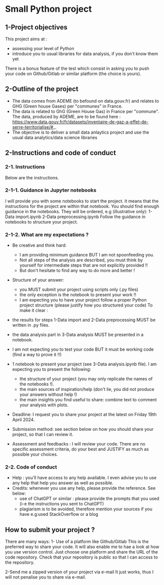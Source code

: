 # Small Python project

## 1-Project objectives

This project aims at :
- assessing your level of Python
- introduce you to usual libraries for data analysis, if you don't know them yet

There is a bonus feature of the test which consist in asking you to push your code on Github/Gitlab or similar platform (the choice is yours).

## 2-Outline of the project
- The data comes from ADEME (to befound on data.gouv.fr) and relates to GHG (Green house Gases) per "communes" in France.
- The data is related to GhG (Green House Gas) in France per "commune". The data, produced by ADEME, are to be found here : https://www.data.gouv.fr/fr/datasets/inventaire-de-gaz-a-effet-de-serre-territorialise/#_.
- The objective is to deliver a small data anlaytics project and use the usual data analytics/data science libraries


## 2-Instructions and code of conduct

### 2-1. Instructions
Below are the instructions.

### 2-1-1. Guidance in Jupyter notebooks
I will provide you with some notebooks to start the project.
It means that the instructions for the project are within that notebook.
You should find enough guidance in the notebooks.
They will be ordered, e.g (illustrative only): 
   1-Data import.ipynb
   2-Data preprocessing.ipynb
Follow the guidance in notebooks to structure your project.

### 2-1-2. What are my expectations ?
- Be creative and think hard: 
    - I am providing minimum guidance BUT I am not spoonfeeding you.
    - Not all steps of the analysis are described, you must think by yourself for intermediate steps that are not explicitly provided !!
    - But don't hesitate to find any way to do more and better !

- Structure of your answer: 
    - you MUST submit your project using scripts only (.py files)
    - the only exception is the notebook to present your work !!
    - I am expecting you to have your project follow a proper Python project structure (please justify how you structured your code)
To make it clear : 
- the results for steps 1-Data import and 2-Data preprocessing MUST be written in .py files.
- the data analysis part in 3-Data analysis MUST be presented in a notebook.


- I am not expecting you to test your code BUT it must be working code (find a way to prove it !!)

- 1 notebook to present your project (see 3-Data analysis.ipynb file). I am expecting you to present the following:
    - the structure of your project (you may only replicate the names of the notebooks !). 
    - the main sources of inspiration/help (don't lie, you did not produce your answers without help !)
    - the main insights you find useful to share: combine text to comment your analysis with plots.

- Deadline: I request you to share your project at the latest on Friday 19th April 2024.

- Submission method: see section below on how you should share your project, so that I can review it.

- Assessment and feedbacks : I will review your code. There are no specific assessment criteria, do your best and JUSTIFY as much as possible your choices.

### 2-2. Code of conduct
- Help : you'll have access to any help available. I even advise you to use any help that help you answer as well as possible.
- Credits: whenever you use any help, please provide the reference. See below:
  - use of ChatGPT or similar : please provide the prompts that you used (i-e the instructions you sent to ChatGPT)
  - plagiarism is to be avoided, therefore mention your sources if you have e.g:used StackOverflow or a blog


## How to submit your project ?

There are many ways:
1- Use of a platform like Github/Gitlab
This is the preferred way to share your code. It will also enable me to hae a look at how you use version control.
Just choose one platform and share the URL of the code repository.
Check that your repository is public so that I can access to the repository.

2-Send me a zipped version of your project via e-mail
It just works, thus I will not penalise you to share via e-mail.


